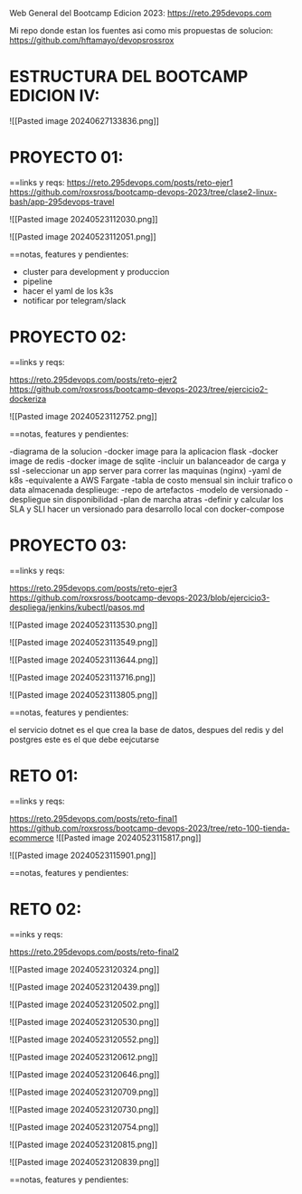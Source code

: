 
Web General del Bootcamp Edicion 2023: https://reto.295devops.com

Mi repo donde estan los fuentes asi como mis propuestas de solucion:
https://github.com/hftamayo/devopsrossrox


ESTRUCTURA DEL BOOTCAMP EDICION IV:
=

![[Pasted image 20240627133836.png]]


PROYECTO 01:
=

==links y reqs:
https://reto.295devops.com/posts/reto-ejer1
https://github.com/roxsross/bootcamp-devops-2023/tree/clase2-linux-bash/app-295devops-travel

![[Pasted image 20240523112030.png]]

![[Pasted image 20240523112051.png]]


==notas, features y pendientes:
- cluster para development y produccion
- pipeline
- hacer el yaml de los k3s
- notificar por telegram/slack



PROYECTO 02:
=
==links y reqs:

https://reto.295devops.com/posts/reto-ejer2
https://github.com/roxsross/bootcamp-devops-2023/tree/ejercicio2-dockeriza

![[Pasted image 20240523112752.png]]



==notas, features y pendientes:

-diagrama de la solucion
-docker image para la aplicacion flask
-docker image de redis
-docker image de sqlite
-incluir un balanceador de carga y ssl
-seleccionar un app server para correr las maquinas (nginx)
-yaml de k8s
-equivalente a AWS Fargate
-tabla de costo mensual sin incluir trafico o data almacenada
desplieuge:
-repo de artefactos
-modelo de versionado
-despliegue sin disponibilidad
-plan de marcha atras
-definir y calcular los SLA y SLI
hacer un versionado para desarrollo local con docker-compose


PROYECTO 03:
=
==links y reqs:

https://reto.295devops.com/posts/reto-ejer3
https://github.com/roxsross/bootcamp-devops-2023/blob/ejercicio3-despliega/jenkins/kubectl/pasos.md


![[Pasted image 20240523113530.png]]


![[Pasted image 20240523113549.png]]

![[Pasted image 20240523113644.png]]

![[Pasted image 20240523113716.png]]

![[Pasted image 20240523113805.png]]


==notas, features y pendientes:

el servicio dotnet es el que crea la base de datos, despues del redis y del postgres este es el que debe eejcutarse


RETO 01:
=

==links y reqs:

https://reto.295devops.com/posts/reto-final1
https://github.com/roxsross/bootcamp-devops-2023/tree/reto-100-tienda-ecommerce
![[Pasted image 20240523115817.png]]

![[Pasted image 20240523115901.png]]

==notas, features y pendientes:


RETO 02:
=

==inks y reqs:

https://reto.295devops.com/posts/reto-final2


![[Pasted image 20240523120324.png]]

![[Pasted image 20240523120439.png]]

![[Pasted image 20240523120502.png]]

![[Pasted image 20240523120530.png]]

![[Pasted image 20240523120552.png]]

![[Pasted image 20240523120612.png]]

![[Pasted image 20240523120646.png]]

![[Pasted image 20240523120709.png]]

![[Pasted image 20240523120730.png]]

![[Pasted image 20240523120754.png]]

![[Pasted image 20240523120815.png]]

![[Pasted image 20240523120839.png]]

==notas, features y pendientes:


